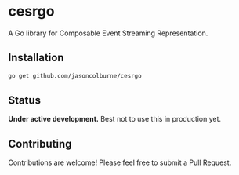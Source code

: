# cesrgo

A Go library for Composable Event Streaming Representation.

## Installation

```bash
go get github.com/jasoncolburne/cesrgo
```

## Status

**Under active development.** Best not to use this in production yet.

## Contributing

Contributions are welcome! Please feel free to submit a Pull Request.

